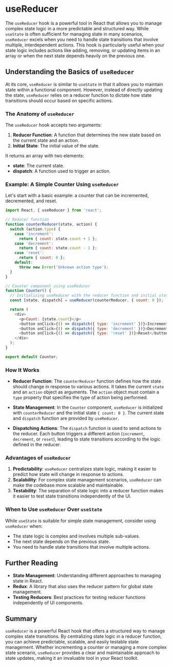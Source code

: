 # useReducer

The `useReducer` hook is a powerful tool in React that allows you to manage complex state logic in a more predictable and structured way. While `useState` is often sufficient for managing state in many scenarios, `useReducer` excels when you need to handle state transitions that involve multiple, interdependent actions. This hook is particularly useful when your state logic includes actions like adding, removing, or updating items in an array or when the next state depends heavily on the previous one.

## Understanding the Basics of `useReducer`

At its core, `useReducer` is similar to `useState` in that it allows you to maintain state within a functional component. However, instead of directly updating the state, `useReducer` relies on a reducer function to dictate how state transitions should occur based on specific actions.

### The Anatomy of `useReducer`

The `useReducer` hook accepts two arguments:

1. **Reducer Function**: A function that determines the new state based on the current state and an action.
2. **Initial State**: The initial value of the state.

It returns an array with two elements:

- **state**: The current state.
- **dispatch**: A function used to trigger an action.

### Example: A Simple Counter Using `useReducer`

Let's start with a basic example: a counter that can be incremented, decremented, and reset.

```javascript
import React, { useReducer } from 'react';

// Reducer function
function counterReducer(state, action) {
  switch (action.type) {
    case 'increment':
      return { count: state.count + 1 };
    case 'decrement':
      return { count: state.count - 1 };
    case 'reset':
      return { count: 0 };
    default:
      throw new Error('Unknown action type');
  }
}

// Counter component using useReducer
function Counter() {
  // Initializing useReducer with the reducer function and initial state
  const [state, dispatch] = useReducer(counterReducer, { count: 0 });

  return (
    <div>
      <p>Count: {state.count}</p>
      <button onClick={() => dispatch({ type: 'increment' })}>Increment</button>
      <button onClick={() => dispatch({ type: 'decrement' })}>Decrement</button>
      <button onClick={() => dispatch({ type: 'reset' })}>Reset</button>
    </div>
  );
}

export default Counter;
```

### How It Works

- **Reducer Function**: The `counterReducer` function defines how the state should change in response to various actions. It takes the current `state` and an `action` object as arguments. The `action` object must contain a `type` property that specifies the type of action being performed.
  
- **State Management**: In the `Counter` component, `useReducer` is initialized with `counterReducer` and the initial state `{ count: 0 }`. The current state and `dispatch` function are provided by `useReducer`.

- **Dispatching Actions**: The `dispatch` function is used to send actions to the reducer. Each button triggers a different action (`increment`, `decrement`, or `reset`), leading to state transitions according to the logic defined in the reducer.

### Advantages of `useReducer`

1. **Predictability**: `useReducer` centralizes state logic, making it easier to predict how state will change in response to actions.
2. **Scalability**: For complex state management scenarios, `useReducer` can make the codebase more scalable and maintainable.
3. **Testability**: The separation of state logic into a reducer function makes it easier to test state transitions independently of the UI.

### When to Use `useReducer` Over `useState`

While `useState` is suitable for simple state management, consider using `useReducer` when:

- The state logic is complex and involves multiple sub-values.
- The next state depends on the previous state.
- You need to handle state transitions that involve multiple actions.

## Further Reading

- **State Management**: Understanding different approaches to managing state in React.
- **Redux**: A library that also uses the reducer pattern for global state management.
- **Testing Reducers**: Best practices for testing reducer functions independently of UI components.

## Summary

`useReducer` is a powerful React hook that offers a structured way to manage complex state transitions. By centralizing state logic in a reducer function, you can achieve predictable, scalable, and easily testable state management. Whether incrementing a counter or managing a more complex state scenario, `useReducer` provides a clear and maintainable approach to state updates, making it an invaluable tool in your React toolkit.